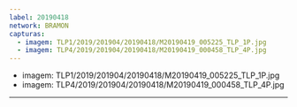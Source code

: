 ```yaml
---
label: 20190418
network: BRAMON
capturas:
  - imagem: TLP1/2019/201904/20190418/M20190419_005225_TLP_1P.jpg
  - imagem: TLP4/2019/201904/20190418/M20190419_000458_TLP_4P.jpg
---
```

  - imagem: TLP1/2019/201904/20190418/M20190419_005225_TLP_1P.jpg
  - imagem: TLP4/2019/201904/20190418/M20190419_000458_TLP_4P.jpg
---
